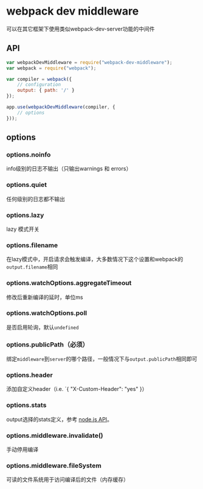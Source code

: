 # webpack dev middleware

可以在其它框架下使用类似webpack-dev-server功能的中间件

## API

```javascript
var webpackDevMiddleware = require("webpack-dev-middleware");
var webpack = require("webpack");

var compiler = webpack({
    // configuration
    output: { path: '/' }
});

app.use(webpackDevMiddleware(compiler, {
    // options
}));
```

## options

### options.noinfo

info级别的日志不输出（只输出warnings 和 errors）

### options.quiet

任何级别的日志都不输出

### options.lazy

lazy 模式开关

### options.filename

在lazy模式中，开启请求会触发编译，大多数情况下这个设置和webpack的`output.filename`相同

### options.watchOptions.aggregateTimeout

修改后重新编译的延时，单位ms

### options.watchOptions.poll

是否启用轮询，默认`undefined`

### options.publicPath（必须）

绑定`middleware`到`server`的哪个路径，一般情况下与`output.publicPath`相同即可

### options.header

添加自定义header（i.e. `{ "X-Custom-Header": "yes" }）

### options.stats

output选择的stats定义，参考 [node.js API](http://webpack.github.io/docs/node.js-api.html)。

### options.middleware.invalidate()

手动停用编译

### options.middleware.fileSystem

可读的文件系统用于访问编译后的文件（内存缓存）